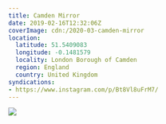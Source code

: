 ```yaml
---
title: Camden Mirror
date: 2019-02-16T12:32:06Z
coverImage: cdn:/2020-03-camden-mirror
location:
  latitude: 51.5409083
  longitude: -0.1481579
  locality: London Borough of Camden
  region: England
  country: United Kingdom
syndications:
- https://www.instagram.com/p/Bt8Vl8uFrM7/
---
```


![](cdn:/2020-03-camden-mirror?class=fw)

